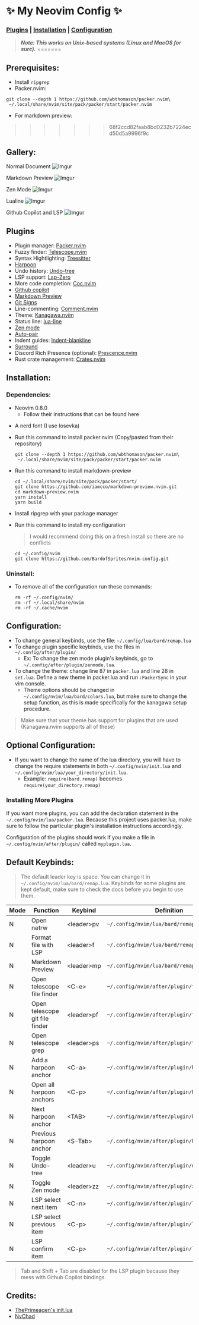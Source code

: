# ✨ My Neovim Config ✨

### [**Plugins**](##Plugins) | [**Installation**](##Installation) | [**Configuration**](##Configuration)
> ***Note: This works on Unix-based systems (Linux and MacOS for sure).***
=======
## Prerequisites:
 - Install `ripgrep`
 - Packer.nvim: 
  ```shell
  git clone --depth 1 https://github.com/wbthomason/packer.nvim\
   ~/.local/share/nvim/site/pack/packer/start/packer.nvim
  ```
 - For markdown preview:
>>>>>>> 68f2ccd82faab8bd0232b7224ecd50d5a9996f9c

## Gallery: 
Normal Document
![Imgur](https://i.imgur.com/Mq8Fd3b.png)

Markdown Preview
![Imgur](https://i.imgur.com/b85BKYz.png)

Zen Mode
![Imgur](https://i.imgur.com/jOt7ou4.png)

Lualine
![Imgur](https://i.imgur.com/dXXWLet.png)

Github Copilot and LSP
![Imgur](https://i.imgur.com/xvW7362.png)

## Plugins
- Plugin manager: [Packer.nvim](https://github.com/wbthomason/packer.nvim)
- Fuzzy finder: [Telescope.nvim](nvim-telescope/telescope.nvim)
- Syntax Hightlighting: [Treesitter](https://github.com/nvim-treesitter/nvim-treesitter)
- [Harpoon](https://github.com/ThePrimeagen/harpoon)
- Undo history: [Undo-tree](https://github.com/mbbill/undotree)
- LSP support: [Lsp-Zero](https://github.com/VonHeikemen/lsp-zero.nvim)
- More code completion: [Coc.nvim](https://github.com/neoclide/coc.nvim)
- [Github copilot](https://github.com/github/copilot.vim)
- [Markdown Preview](https://github.com/iamcco/markdown-preview.nvim)
- [Git Signs](https://github.com/lewis6991/gitsigns.nvim)
- Line-commenting: [Comment.nvim](https://github.com/numToStr/Comment.nvim)
- Theme: [Kanagawa.nvim](https://github.com/rebelot/kanagawa.nvim)
- Status line: [lua-line](https://github.com/nvim-lualine/lualine.nvim)
- [Zen mode](https://github.com/folke/zen-mode.nvim)
- [Auto-pair](https://github.com/windwp/nvim-autopairs)
- Indent guides: [Indent-blankline](https://github.com/lukas-reineke/indent-blankline.nvim)
- [Surround](https://github.com/kylechui/nvim-surround)
- Discord Rich Presence (optional): [Prescence.nvim](https://github.com/andweeb/presence.nvim)
- Rust crate management: [Crates.nvim](https://github.com/Saecki/crates.nvim)

## Installation:
### Dependencies:
- Neovim 0.8.0
    - Follow their instructions that can be found here
>

- A nerd font (I use Iosevka)

- Run this command to install packer.nvim (Copy/pasted from their repository)

    ```shell
    git clone --depth 1 https://github.com/wbthomason/packer.nvim\
     ~/.local/share/nvim/site/pack/packer/start/packer.nvim
    ```

- Run this command to install markdown-preview
    ```shell
    cd ~/.local/share/nvim/site/pack/packer/start/
    git clone https://github.com/iamcco/markdown-preview.nvim.git
    cd markdown-preview.nvim
    yarn install
    yarn build
    ```
- Install ripgrep with your package manager

- Run this command to install my configuration 
    > I would recommend doing this on a fresh install so there are no conflicts

    ```shell
    cd ~/.config/nvim
    git clone https://github.com/BardofSprites/nvim-config.git
    ```

### Uninstall:
- To remove all of the configuration run these commands:
    ```shell
    rm -rf ~/.config/nvim/
    rm -rf ~/.local/share/nvim
    rm -rf ~/.cache/nvim
    ```

## Configuration:
- To change general keybinds, use the file: `~/.config/lua/bard/remap.lua` 
- To change plugin specific keybinds, use the files in `~/.config/after/plugin/`
    - Ex: To change the zen mode plugin's keybinds, go to `~/.config/after/plugin/zenmode.lua`.
- To change the theme: change line 87 in `packer.lua` and line 28 in `set.lua`. Define a new theme in packer.lua and run `:PackerSync` in your vim console.
    - Theme options should be changed in `~/.config/nvim/lua/bard/colors.lua`, but make sure to change the setup function, as this is made specifically for the kanagawa setup procedure.  
> Make sure that your theme has support for plugins that are used (Kanagawa.nvim supports all of these)

## Optional Configuration:
- If you want to change the name of the lua directory, you will have to change the require statements in both `~/.config/nvim/init.lua` and `~/.config/nvim/lua/your_directory/init.lua`.
    - Example: `require(bard.remap)` becomes `require(your_directory.remap)`
### Installing More Plugins
If you want more plugins, you can add the declaration statement in the `~/.config/nvim/lua/packer.lua`. Because this project uses packer.lua, make sure to follow the particular plugin's installation instructions accordingly. 

Configuration of the plugins should work if you make a file in `~/.config/nvim/after/plugin/` called `myplugin.lua`.

## Default Keybinds:
> The default leader key is space. You can change it in `~/.config/nvim/lua/bard/remap.lua`. Keybinds for some plugins are kept default, make sure to check the docs before you begin to use them.

| Mode  | Function  | Keybind   | Definition   |
|-------------- |-------------- | -------------- | -------------- |
| N | Open netrw | \<leader\>pv | `~/.config/nvim/lua/bard/remap.lua` |
| N | Format file with LSP | \<leader\>f | `~/.config/nvim/lua/bard/remap.lua` |
| N | Markdown Preview | \<leader\>mp | `~/.config/nvim/lua/bard/remap.lua` |
| N | Open telescope file finder | \<C-e\> | `~/.config/nvim/after/plugin/telescope.lua` |
| N | Open telescope git file finder | \<leader\>pf | `~/.config/nvim/after/plugin/telescope.lua` |
| N | Open telescope grep | \<leader\>ps | `~/.config/nvim/after/plugin/telescope.lua` |
| N | Add a harpoon anchor | \<C-a\> | `~/.config/nvim/after/plugin/harpoon.lua` |
| N | Open all harpoon anchors | \<C-p\> | `~/.config/nvim/after/plugin/harpoon.lua` |
| N | Next harpoon anchor | \<TAB\> | `~/.config/nvim/after/plugin/harpoon.lua` |
| N | Previous harpoon anchor | \<S-Tab\> | `~/.config/nvim/after/plugin/harpoon.lua` |
| N | Toggle Undo-tree | \<leader\>u | `~/.config/nvim/after/plugin/undotree.lua` |
| N | Toggle Zen mode | \<leader\>zz | `~/.config/nvim/after/plugin/zenmode.lua` |
| N | LSP select next item | \<C-n\> | `~/.config/nvim/after/plugin/lsp.lua` |
| N | LSP select previous item | \<C-p\> | `~/.config/nvim/after/plugin/lsp.lua` |
| N | LSP confirm item | \<C-p\> | `~/.config/nvim/after/plugin/lsp.lua` |

> Tab and Shift + Tab are disabled for the LSP plugin because they mess with Github Copilot bindings.

## Credits:
- [ThePrimeagen's init.lua](https://github.com/ThePrimeagen/init.lua)
- [NvChad](https://github.com/NvChad/NvChad)
